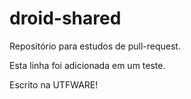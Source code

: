 # droid-shared
Repositório para estudos de pull-request.

Esta linha foi adicionada em um teste.

Escrito na UTFWARE!